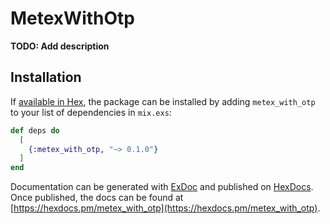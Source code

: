 # MetexWithOtp

**TODO: Add description**

## Installation

If [available in Hex](https://hex.pm/docs/publish), the package can be installed
by adding `metex_with_otp` to your list of dependencies in `mix.exs`:

```elixir
def deps do
  [
    {:metex_with_otp, "~> 0.1.0"}
  ]
end
```

Documentation can be generated with [ExDoc](https://github.com/elixir-lang/ex_doc)
and published on [HexDocs](https://hexdocs.pm). Once published, the docs can
be found at [https://hexdocs.pm/metex_with_otp](https://hexdocs.pm/metex_with_otp).

